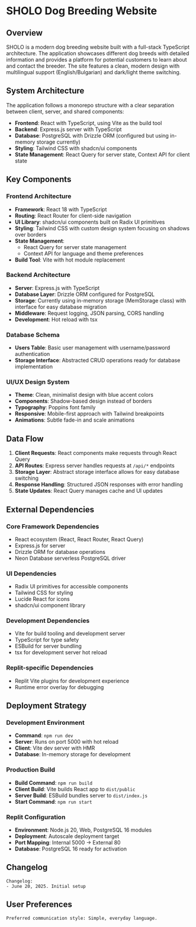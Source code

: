 # SHOLO Dog Breeding Website

## Overview

SHOLO is a modern dog breeding website built with a full-stack TypeScript architecture. The application showcases different dog breeds with detailed information and provides a platform for potential customers to learn about and contact the breeder. The site features a clean, modern design with multilingual support (English/Bulgarian) and dark/light theme switching.

## System Architecture

The application follows a monorepo structure with a clear separation between client, server, and shared components:

- **Frontend**: React with TypeScript, using Vite as the build tool
- **Backend**: Express.js server with TypeScript
- **Database**: PostgreSQL with Drizzle ORM (configured but using in-memory storage currently)
- **Styling**: Tailwind CSS with shadcn/ui components
- **State Management**: React Query for server state, Context API for client state

## Key Components

### Frontend Architecture
- **Framework**: React 18 with TypeScript
- **Routing**: React Router for client-side navigation
- **UI Library**: shadcn/ui components built on Radix UI primitives
- **Styling**: Tailwind CSS with custom design system focusing on shadows over borders
- **State Management**: 
  - React Query for server state management
  - Context API for language and theme preferences
- **Build Tool**: Vite with hot module replacement

### Backend Architecture
- **Server**: Express.js with TypeScript
- **Database Layer**: Drizzle ORM configured for PostgreSQL
- **Storage**: Currently using in-memory storage (MemStorage class) with interface for easy database migration
- **Middleware**: Request logging, JSON parsing, CORS handling
- **Development**: Hot reload with tsx

### Database Schema
- **Users Table**: Basic user management with username/password authentication
- **Storage Interface**: Abstracted CRUD operations ready for database implementation

### UI/UX Design System
- **Theme**: Clean, minimalist design with blue accent colors
- **Components**: Shadow-based design instead of borders
- **Typography**: Poppins font family
- **Responsive**: Mobile-first approach with Tailwind breakpoints
- **Animations**: Subtle fade-in and scale animations

## Data Flow

1. **Client Requests**: React components make requests through React Query
2. **API Routes**: Express server handles requests at `/api/*` endpoints
3. **Storage Layer**: Abstract storage interface allows for easy database switching
4. **Response Handling**: Structured JSON responses with error handling
5. **State Updates**: React Query manages cache and UI updates

## External Dependencies

### Core Framework Dependencies
- React ecosystem (React, React Router, React Query)
- Express.js for server
- Drizzle ORM for database operations
- Neon Database serverless PostgreSQL driver

### UI Dependencies
- Radix UI primitives for accessible components
- Tailwind CSS for styling
- Lucide React for icons
- shadcn/ui component library

### Development Dependencies
- Vite for build tooling and development server
- TypeScript for type safety
- ESBuild for server bundling
- tsx for development server hot reload

### Replit-specific Dependencies
- Replit Vite plugins for development experience
- Runtime error overlay for debugging

## Deployment Strategy

### Development Environment
- **Command**: `npm run dev`
- **Server**: Runs on port 5000 with hot reload
- **Client**: Vite dev server with HMR
- **Database**: In-memory storage for development

### Production Build
- **Build Command**: `npm run build`
- **Client Build**: Vite builds React app to `dist/public`
- **Server Build**: ESBuild bundles server to `dist/index.js`
- **Start Command**: `npm run start`

### Replit Configuration
- **Environment**: Node.js 20, Web, PostgreSQL 16 modules
- **Deployment**: Autoscale deployment target
- **Port Mapping**: Internal 5000 → External 80
- **Database**: PostgreSQL 16 ready for activation

## Changelog

```
Changelog:
- June 20, 2025. Initial setup
```

## User Preferences

```
Preferred communication style: Simple, everyday language.
```